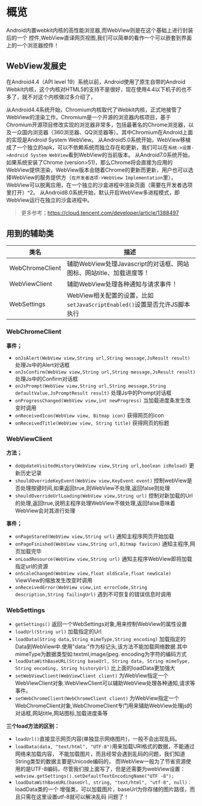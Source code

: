 # 概览

Android内置webkit内核的高性能浏览器,而WebView则是在这个基础上进行封装后的一个 控件,WebView直译网页视图,我们可以简单的看作一个可以嵌套到界面上的一个浏览器控件！

## WebView发展史

 在Android4.4（API level 19）系统以前，Android使用了原生自带的Android Webkit内核，这个内核对HTML5的支持不是很好，现在使用4.4以下机子的也不多了，就不对这个内核做过多介绍了，

从Android4.4系统开始，Chromium内核取代了Webkit内核，正式地接管了WebView的渲染工作。Chromium是一个开源的浏览器内核项目，基于Chromium开源项目修改实现的浏览器非常多，包括最著名的Chrome浏览器，以及一众国内浏览器（360浏览器、QQ浏览器等）。其中Chromium在Android上面的实现是Android System WebView。
 从Android5.0系统开始，WebView移植成了一个独立的apk，可以不依赖系统而独立存在和更新，我们可以在`系统->设置->Android System WebView`看到WebView的当前版本。
 从Android7.0系统开始，如果系统安装了Chrome (version>51)，那么Chrome将会直接为应用的WebView提供渲染，WebView版本会随着Chrome的更新而更新，用户也可以选择WebView的服务提供方（`在开发者选项->WebView Implementation`里），WebView可以脱离应用，在一个独立的沙盒进程中渲染页面（需要在开发者选项里打开）^2。
 从Android8.0系统开始，默认开启WebView多进程模式，即WebView运行在独立的沙盒进程中。

> 更多参考；https://cloud.tencent.com/developer/article/1388497

## 用到的辅助类

| 类名            | 描述                                                         |
| --------------- | ------------------------------------------------------------ |
| WebChromeClient | 辅助WebView处理Javascript的对话框、网站图标、网站title、加载进度等！ |
| WebViewClient   | 辅助WebView处理各种通知与请求事件！                          |
| WebSettings     | WebView相关配置的设置，比如`setJavaScriptEnabled()`设置是否允许JS脚本执行 |

### WebChromeClient

**事件；**

- `onJsAlert(WebView view,String url,String message,JsResult result)`	处理Js中的Alert对话框
- `onJsConfirm(WebView view,String url,String message,JsResult result)`	处理Js中的Confirm对话框
- `onJsPrompt(WebView view,String url,String message,String defaultValue,JsPromptResult result)`	处理Js中的Prompt对话框
- `onProgressChanged(WebView view,int newProgress)`	当加载进度条发生改变时调用
- `onReceivedIcon(WebView view, Bitmap icon)`	获得网页的icon
- `onReceivedTitle(WebView view, String title)`	获得网页的标题



### WebViewClient

**方法；**

- `doUpdateVisitedHistory(WebView view,String url,boolean isReload)`	更新历史记录
- `shouldOverrideKeyEvent(WebView view,KeyEvent event)`	控制webView是否处理按键时间,如果返回true,则WebView不处理,返回false则处理
- `shouldOverrideUrlLoading(WebView view,String url)`	控制对新加载的Url的处理,返回true,说明主程序处理WebView不做处理,返回false意味着WebView会对其进行处理

**事件；**

- `onPageStared(WebView view,String url)`	通知主程序网页开始加载
- `onPageFinished(WebView view,String url,Bitmap favicon)`	通知主程序,网页加载完毕
- `onLoadResource(WebView view,String url)`	通知主程序WebView即将加载指定url的资源
- `onScaleChanged(WebView view,float oldScale,float newScale)`	ViewView的缩放发生改变时调用
- `onReceivedError(WebView view,int errorCode,String description,String failingUrl)`	遇到不可恢复的错误信息时调用



### WebSettings

- `getSettings()`	返回一个WebSettings对象,用来控制WebView的属性设置
- `loadUrl(String url)`	加载指定的Url
- `loadData(String data,String mimeType,String encoding)`	加载指定的Data到WebView中.使用"data:"作为标记头,该方法不能加载网络数据.其中mimeType为数据类型如:textml,image/jpeg. encoding为字符的编码方式
- `loadDataWithBaseURL(String baseUrl, String data, String mimeType, String encoding, String historyUrl)` 	比上面的loadData更加强大
- `setWebViewClient(WebViewClient client)`	为WebView指定一个WebViewClient对象.WebViewClient可以辅助WebView处理各种通知,请求等事件。
- `setWebChromeClient(WebChromeClient client)`	为WebView指定一个WebChromeClient对象,WebChromeClient专门用来辅助WebView处理js的对话框,网站title,网站图标,加载进度条等



**三个load方法的区别：**

- `loadUrl()`直接显示网页内容(单独显示网络图片)，一般不会出现乱码。
-  `loadData(data, "text/html", "UTF-8")`用来加载URI格式的数据，不能通过网络来加载内容， 不能加载图片，而且经常会遇到乱码的问题，我们知道String类型的数据主要是Unicode编码的， 而WebView一般为了节省资源使用的是UTF-8编码，尽管我们按上面写了，但是还需要为webView设置： `webview.getSettings().setDefaultTextEncodingName("UTF -8");` 
- `loadDataWithBaseURL(baseUrl, string, "text/html", "utf-8", null)：`loadData类的一个 增强类，可以加载图片，baseUrl为你存储的图片路径，而且只需在这里设置utf-8就可以解决乱码 问题了！





